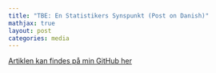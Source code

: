 ```yaml
---
title: "TBE: En Statistikers Synspunkt (Post on Danish)"
mathjax: true
layout: post
categories: media
---
```


[Artiklen kan findes på min GitHub her](/assets/pdfs/TBE.pdf)
